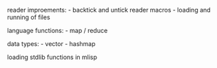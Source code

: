 reader improements:
    - backtick and untick reader macros
    - loading and running of files

language functions:
    - map / reduce

data types:
    - vector
    - hashmap

loading stdlib functions in mlisp

